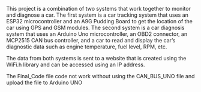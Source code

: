 This project is a combination of two systems that work together to monitor and diagnose a car. The first system is a car tracking system that uses an ESP32 microcontroller and an A9G Pudding Board to get the location of the car using GPS and GSM modules. The second system is a car diagnosis system that uses an Arduino Uno microcontroller, an OBD2 connector, an MCP2515 CAN bus controller, and a car to read and display the car’s diagnostic data such as engine temperature, fuel level, RPM, etc.

The data from both systems is sent to a website that is created using the WiFi.h library and can be accessed using an IP address.

The Final_Code file code not work without using the CAN_BUS_UNO file and upload the file to Arduino UNO 
